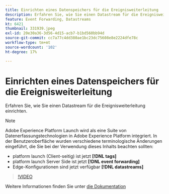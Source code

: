```yaml
---
title: Einrichten eines Datenspeichers für die Ereignisweiterleitung
description: Erfahren Sie, wie Sie einen Datastream für die Ereignisweiterleitung einrichten.
feature: Event Forwarding, Datastreams
kt: 6421
thumbnail: 331939.jpeg
exl-id: 20e30a36-3d56-4d15-acb7-b1bd560bb94d
source-git-commit: cc7a77c4dd380ae1bc23dc75608e8e2224dfe78c
workflow-type: tm+mt
source-wordcount: '102'
ht-degree: 17%

---
```


# Einrichten eines Datenspeichers für die Ereignisweiterleitung

Erfahren Sie, wie Sie einen Datastream für die Ereignisweiterleitung einrichten.

>[!NOTE]
>
>Adobe Experience Platform Launch wird als eine Suite von Datenerfassungstechnologien in Adobe Experience Platform integriert. In der Benutzeroberfläche wurden verschiedene terminologische Änderungen eingeführt, die Sie bei der Verwendung dieses Inhalts beachten sollten:
> 
> * platform launch (Client-seitig) ist jetzt **[!DNL tags]**
> * platform launch Server Side ist jetzt **[!DNL event forwarding]**
> * Edge-Konfigurationen sind jetzt verfügbar **[!DNL datastreams]**


>[!VIDEO](https://video.tv.adobe.com/v/331939?quality=12&learn=on)

Weitere Informationen finden Sie unter [die Dokumentation](https://experienceleague.adobe.com/docs/experience-platform/tags/event-forwarding/getting-started.html#create-a-datastream)
